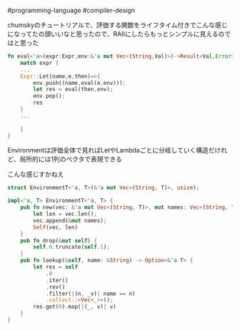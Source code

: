 #programming-language #compiler-design

chumskyのチュートリアルで、評価する関数をライフタイム付きでこんな感じになってたの頭いいなと思ったので、RAIIにしたらもっとシンプルに見えるのではと思った

```rust
fn eval<'a>(expr:Expr,env:&'a mut Vec<(String,Val)>)->Result<Val,Error>{
	match expr {
	...
	Expr::Let(name,e,then)=>{
		env.push((name,eval(e,env)));
		let res = eval(then,env);
		env.pop();
		res
	}
	...
	
	}
}
```

Environmentは評価全体で見ればLetやLambdaごとに分岐していく構造だけれど、局所的には1列のベクタで表現できる

こんな感じすかねえ

```rust
struct EnvironmentT<'a, T>(&'a mut Vec<(String, T)>, usize);

impl<'a, T> EnvironmentT<'a, T> {
    pub fn new(vec: &'a mut Vec<(String, T)>, mut names: Vec<(String, T)>) -> Self {
        let len = vec.len();
        vec.append(&mut names);
        Self(vec, len)
    }
    pub fn drop(&mut self) {
        self.0.truncate(self.1);
    }
    pub fn lookup(&self, name: &String) -> Option<&'a T> {
        let res = self
            .0
            .iter()
            .rev()
            .filter(|(n, _v)| name == n)
            .collect::<Vec<_>>();
        res.get(0).map(|(_, v)| v)
    }
}
```